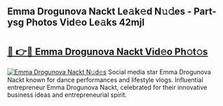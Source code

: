 ## Emma Drogunova Nackt Le𝚊k𝚎d N𝚞𝚍es - Part-ysg Photos Vid𝚎o Le𝚊ks 42mjl

# <h2><a href="http://fb3calb.evod.top/?m=Emma+Drogunova+Nackt">🔗 👉🔴 Emma Drogunova Nackt Vid𝚎o Ph𝚘t𝚘s</a></h2>

[![Emma Drogunova Nackt N𝚞d𝚎s](https://i.imgur.com/8V9OHl7.gif)](http://fb3calb.evod.top/?m=Emma+Drogunova+Nackt)
Social media star Emma Drogunova Nackt known for dance performances and lifestyle vlogs. Influential entrepreneur Emma Drogunova Nackt, celebrated for their innovative business ideas and entrepreneurial spirit. 
